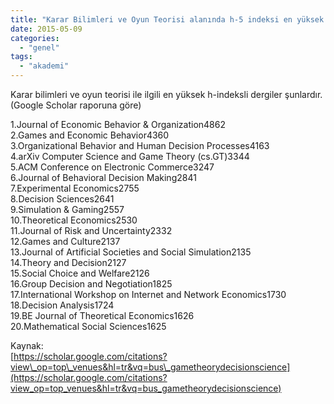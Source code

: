 ```yaml
---
title: "Karar Bilimleri ve Oyun Teorisi alanında h-5 indeksi en yüksek İngilizce dergiler"
date: 2015-05-09
categories: 
  - "genel"
tags: 
  - "akademi"
---
```


Karar bilimleri ve oyun teorisi ile ilgili en yüksek h-indeksli dergiler şunlardır. (Google Scholar raporuna göre)

1.Journal of Economic Behavior & Organization4862  
2.Games and Economic Behavior4360  
3.Organizational Behavior and Human Decision Processes4163  
4.arXiv Computer Science and Game Theory (cs.GT)3344  
5.ACM Conference on Electronic Commerce3247  
6.Journal of Behavioral Decision Making2841  
7.Experimental Economics2755  
8.Decision Sciences2641  
9.Simulation & Gaming2557  
10.Theoretical Economics2530  
11.Journal of Risk and Uncertainty2332  
12.Games and Culture2137  
13.Journal of Artificial Societies and Social Simulation2135  
14.Theory and Decision2127  
15.Social Choice and Welfare2126  
16.Group Decision and Negotiation1825  
17.International Workshop on Internet and Network Economics1730  
18.Decision Analysis1724  
19.BE Journal of Theoretical Economics1626  
20.Mathematical Social Sciences1625

  

Kaynak:  
[https://scholar.google.com/citations?view\_op=top\_venues&hl=tr&vq=bus\_gametheorydecisionscience](https://scholar.google.com/citations?view_op=top_venues&hl=tr&vq=bus_gametheorydecisionscience)
